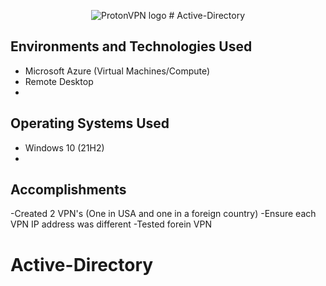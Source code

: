 <p align="center">
<img src="https://i.imgur.com/2QqyPoh.png" alt="ProtonVPN logo"/>
# Active-Directory

<h2>Environments and Technologies Used</h2>

- Microsoft Azure (Virtual Machines/Compute)
- Remote Desktop
- 

<h2>Operating Systems Used </h2>

- Windows 10</b> (21H2)
-

<h2>Accomplishments</h2>

-Created 2 VPN's (One in USA and one in a foreign country)
-Ensure each VPN IP address was different
-Tested forein VPN

# Active-Directory
